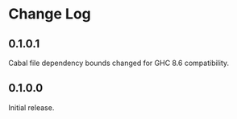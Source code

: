 # Change Log

## 0.1.0.1

Cabal file dependency bounds changed for GHC 8.6 compatibility.

## 0.1.0.0

Initial release.
